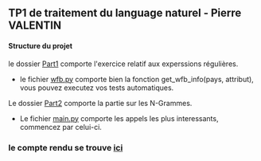 ## TP1 de traitement du language naturel - Pierre VALENTIN
#### Structure du projet


le dossier [Part1](https://github.com/Focom/NLPWork1/tree/master/Part1) comporte l'exercice relatif aux experssions régulières.
- le fichier [wfb.py](https://github.com/Focom/NLPWork1/blob/master/Part1/wfb.py) comporte bien la fonction get_wfb_info(pays, attribut), vous pouvez executez vos tests automatiques.

Le dossier [Part2](https://github.com/Focom/NLPWork1/tree/master/Part2) comporte la partie sur les N-Grammes.
- Le fichier [main.py](https://github.com/Focom/NLPWork1/blob/master/Part2/main.py) comporte les appels les plus interessants, commencez par celui-ci.

### le compte rendu se trouve [ici](https://github.com/Focom/NLPWork1/blob/master/Rapport_tp1_Pierre_Valentin.pdf)
